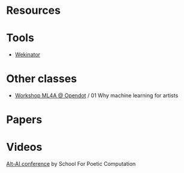 Resources
=========

# Tools
* [Wekinator](http://www.wekinator.org/)

# Other classes
* [Workshop ML4A @ Opendot](https://www.youtube.com/watch?v=yHOmMCY589Y) / 01 Why machine learning for artists

# Papers

# Videos
[Alt-AI conference](http://genekogan.com/alt-AI/#watch) by School For Poetic Computation
